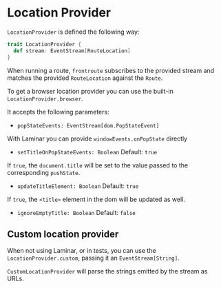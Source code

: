# Location Provider

`LocationProvider` is defined the following way:

```scala
trait LocationProvider {
  def stream: EventStream[RouteLocation]
}
```

When running a route, `frontroute` subscribes to the provided stream and matches the 
provided `RouteLocation` against the `Route`.

To get a browser location provider you can use the built-in `LocationProvider.browser`.

It accepts the following parameters:

* `popStateEvents: EventStream[dom.PopStateEvent]`

With Laminar you can provide `windowEvents.onPopState` directly

* `setTitleOnPopStateEvents: Boolean`
Default: `true`

If `true`, the `document.title` will be set to the value passed to the corresponding `pushState`. 
  
* `updateTitleElement: Boolean`
Default: `true`
  
If `true`, the `<title>` element in the dom will be updated as well.

* `ignoreEmptyTitle: Boolean`
Default: `false`

## Custom location provider

When not using Laminar, or in tests, you can use the `LocationProvider.custom`, passing it an `EventStream[String]`.

`CustomLocationProvider` will parse the strings emitted by the stream as URLs.

